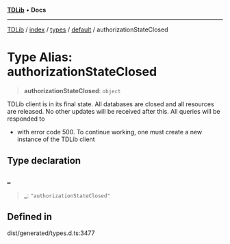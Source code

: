 [**TDLib**](../../../../../../README.md) • **Docs**

***

[TDLib](../../../../../../modules.md) / [index](../../../../../README.md) / [types](../../../README.md) / [default](../README.md) / authorizationStateClosed

# Type Alias: authorizationStateClosed

> **authorizationStateClosed**: `object`

TDLib client is in its final state. All databases are closed and all resources are released. No other updates will be received after this. All queries will be responded to

- with error code 500. To continue working, one must create a new instance of the TDLib client

## Type declaration

### \_

> **\_**: `"authorizationStateClosed"`

## Defined in

dist/generated/types.d.ts:3477
